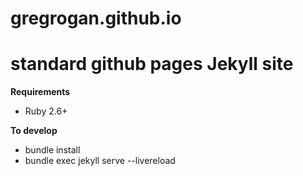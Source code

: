 # gregrogan.github.io
# standard github pages Jekyll site

**Requirements**
- Ruby 2.6+

**To develop**
- bundle install
- bundle exec jekyll serve --livereload

